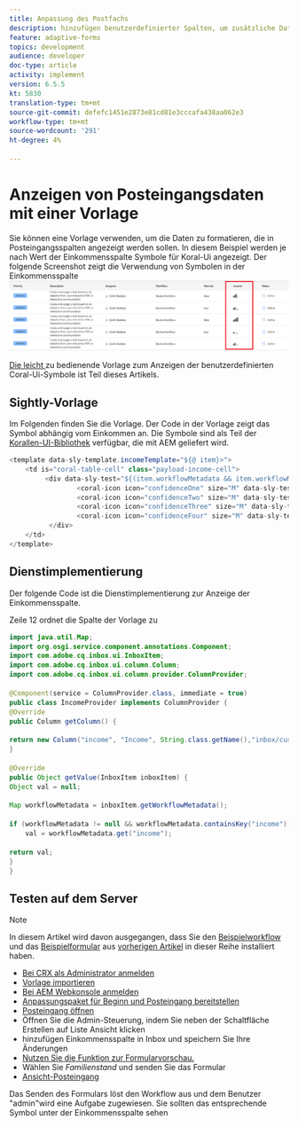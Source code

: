 ```yaml
---
title: Anpassung des Postfachs
description: hinzufügen benutzerdefinierter Spalten, um zusätzliche Daten des Workflows mit einer Vorlage anzuzeigen
feature: adaptive-forms
topics: development
audience: developer
doc-type: article
activity: implement
version: 6.5.5
kt: 5830
translation-type: tm+mt
source-git-commit: defefc1451e2873e81cd81e3cccafa438aa062e3
workflow-type: tm+mt
source-wordcount: '291'
ht-degree: 4%

---
```


# Anzeigen von Posteingangsdaten mit einer Vorlage

Sie können eine Vorlage verwenden, um die Daten zu formatieren, die in Posteingangsspalten angezeigt werden sollen. In diesem Beispiel werden je nach Wert der Einkommensspalte Symbole für Koral-Ui angezeigt. Der folgende Screenshot zeigt die Verwendung von Symbolen in der Einkommensspalte
![Einkommen-Symbole](assets/income-column.PNG)

[Die leicht ](assets/sightly-template.zip) zu bedienende Vorlage zum Anzeigen der benutzerdefinierten Coral-Ui-Symbole ist Teil dieses Artikels.

## Sightly-Vorlage

Im Folgenden finden Sie die Vorlage. Der Code in der Vorlage zeigt das Symbol abhängig vom Einkommen an. Die Symbole sind als Teil der [Korallen-UI-Bibliothek](https://helpx.adobe.com/experience-manager/6-3/sites/developing/using/reference-materials/coral-ui/coralui3/Coral.Icon.html#availableIcons) verfügbar, die mit AEM geliefert wird.

```java
<template data-sly-template.incomeTemplate="${@ item}>">
    <td is="coral-table-cell" class="payload-income-cell">
         <div data-sly-test="${(item.workflowMetadata && item.workflowMetadata.income)}" data-sly-set.income ="${item.workflowMetadata.income}">
                 <coral-icon icon="confidenceOne" size="M" data-sly-test="${income >=0 && income <10000}"></coral-icon>
                 <coral-icon icon="confidenceTwo" size="M" data-sly-test="${income >=10000 && income <100000}"></coral-icon>
                 <coral-icon icon="confidenceThree" size="M" data-sly-test="${income >=100000 && income <500000}"></coral-icon>
                 <coral-icon icon="confidenceFour" size="M" data-sly-test="${income >=500000}"></coral-icon>
          </div>
    </td>
</template>
```

## Dienstimplementierung

Der folgende Code ist die Dienstimplementierung zur Anzeige der Einkommensspalte.

Zeile 12 ordnet die Spalte der Vorlage zu

```java
import java.util.Map;
import org.osgi.service.component.annotations.Component;
import com.adobe.cq.inbox.ui.InboxItem;
import com.adobe.cq.inbox.ui.column.Column;
import com.adobe.cq.inbox.ui.column.provider.ColumnProvider;

@Component(service = ColumnProvider.class, immediate = true)
public class IncomeProvider implements ColumnProvider {
@Override
public Column getColumn() {

return new Column("income", "Income", String.class.getName(),"inbox/customization/column-templates.html", "incomeTemplate");
}

@Override
public Object getValue(InboxItem inboxItem) {
Object val = null;

Map workflowMetadata = inboxItem.getWorkflowMetadata();

if (workflowMetadata != null && workflowMetadata.containsKey("income"))
    val = workflowMetadata.get("income");

return val;
}
}
```

## Testen auf dem Server

>[!NOTE]
>
>In diesem Artikel wird davon ausgegangen, dass Sie den [Beispielworkflow](assets/review-workflow.zip) und das [Beispielformular](assets/snap-form.zip) aus [vorherigen Artikel](https://docs.adobe.com/content/help/en/experience-manager-learn/forms/inbox-customization/add-married-column.md) in dieser Reihe installiert haben.

* [Bei CRX als Administrator anmelden](http://localhost:4502/crx/de/index.jsp)
* [Vorlage importieren](assets/sightly-template.zip)
* [Bei AEM Webkonsole anmelden](http://localhost:4502/system/console/bundles)
* [Anpassungspaket für Beginn und Posteingang bereitstellen](assets/income-column-customization.jar)
* [Posteingang öffnen](http://localhost:4502/aem/inbox)
* Öffnen Sie die Admin-Steuerung, indem Sie neben der Schaltfläche Erstellen auf Liste Ansicht klicken
* hinzufügen Einkommensspalte in Inbox und speichern Sie Ihre Änderungen
* [Nutzen Sie die Funktion zur Formularvorschau.](http://localhost:4502/content/dam/formsanddocuments/snapform/jcr:content?wcmmode=disabled)
* Wählen Sie _Familienstand_ und senden Sie das Formular
* [Ansicht-Posteingang](http://localhost:4502/aem/inbox)

Das Senden des Formulars löst den Workflow aus und dem Benutzer &quot;admin&quot;wird eine Aufgabe zugewiesen. Sie sollten das entsprechende Symbol unter der Einkommensspalte sehen

